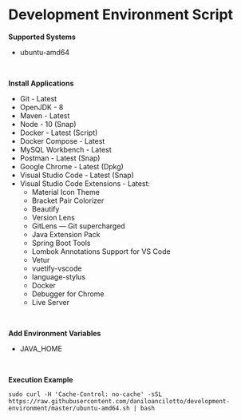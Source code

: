 # Development Environment Script

**Supported Systems**
* ubuntu-amd64

<br/>

**Install Applications**
* Git - Latest
* OpenJDK - 8
* Maven - Latest
* Node - 10 (Snap)
* Docker - Latest (Script)
* Docker Compose - Latest
* MySQL Workbench - Latest
* Postman - Latest (Snap)
* Google Chrome - Latest (Dpkg)
* Visual Studio Code - Latest (Snap)
* Visual Studio Code Extensions - Latest:
  * Material Icon Theme
  * Bracket Pair Colorizer
  * Beautify
  * Version Lens
  * GitLens — Git supercharged
  * Java Extension Pack
  * Spring Boot Tools
  * Lombok Annotations Support for VS Code
  * Vetur
  * vuetify-vscode
  * language-stylus
  * Docker
  * Debugger for Chrome
  * Live Server

<br/>

**Add Environment Variables**
* JAVA_HOME

<br/>

**Execution Example**
```shell
sudo curl -H 'Cache-Control: no-cache' -sSL https://raw.githubusercontent.com/daniloancilotto/development-environment/master/ubuntu-amd64.sh | bash
```
